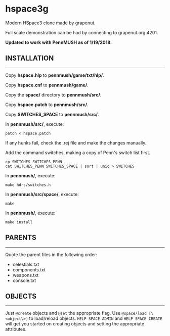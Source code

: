 # hspace3g
Modern HSpace3 clone made by grapenut.

Full scale demonstration can be had by connecting to grapenut.org:4201.

**Updated to work with PennMUSH as of 1/19/2018.**

## INSTALLATION
------------

Copy __hspace.hlp__ to __pennmush/game/txt/hlp/__.

Copy __hspace.cnf__ to __pennmush/game/__.

Copy the __space/__ directory to __pennmush/src/__.

Copy __hspace.patch__ to __pennmush/src/__.

Copy __SWITCHES_SPACE__ to __pennmush/src/__.

In __pennmush/src/__, execute:
```
patch < hspace.patch
```
If any hunks fail, check the .rej file and make the changes manually.

Add the command switches, making a copy of Penn's switch list first.
```
cp SWITCHES SWITCHES_PENN
cat SWITCHES_PENN SWITCHES_SPACE | sort | uniq > SWITCHES
```

In __pennmush/__, execute:
```
make hdrs/switches.h
```

In __pennmush/src/space/__, execute:
```
make
```

In __pennmush/__, execute:
```
make install
```

## PARENTS
-------
Quote the parent files in the following order:
- celestials.txt
- components.txt
- weapons.txt
- console.txt

## OBJECTS
-------
Just `@create` objects and `@set` the appropriate flag. Use `@space/load [\<object\>]` to load/reload objects.
`HELP SPACE ADMIN` and `HELP SPACE CREATE` will get you started on creating objects and setting the appropriate attributes.

